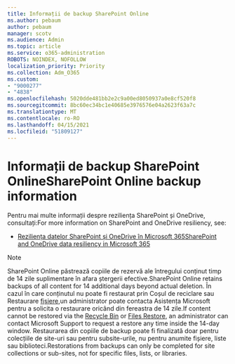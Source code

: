 ```yaml
---
title: Informații de backup SharePoint Online
ms.author: pebaum
author: pebaum
manager: scotv
ms.audience: Admin
ms.topic: article
ms.service: o365-administration
ROBOTS: NOINDEX, NOFOLLOW
localization_priority: Priority
ms.collection: Adm_O365
ms.custom:
- "9000277"
- "4838"
ms.openlocfilehash: 5020dde481bb2e2c9a00ed8050937a0e8cf520f8
ms.sourcegitcommit: 8bc60ec34bc1e40685e3976576e04a2623f63a7c
ms.translationtype: MT
ms.contentlocale: ro-RO
ms.lasthandoff: 04/15/2021
ms.locfileid: "51809127"
---
```

# <a name="sharepoint-online-backup-information"></a><span data-ttu-id="d953f-102">Informații de backup SharePoint Online</span><span class="sxs-lookup"><span data-stu-id="d953f-102">SharePoint Online backup information</span></span>

<span data-ttu-id="d953f-103">Pentru mai multe informații despre reziliența SharePoint și OneDrive, consultați:</span><span class="sxs-lookup"><span data-stu-id="d953f-103">For more information on SharePoint and OneDrive resiliency, see:</span></span>

- [<span data-ttu-id="d953f-104">Reziliența datelor SharePoint și OneDrive în Microsoft 365</span><span class="sxs-lookup"><span data-stu-id="d953f-104">SharePoint and OneDrive data resiliency in Microsoft 365</span></span>](https://docs.microsoft.com/compliance/assurance/assurance-sharepoint-onedrive-data-resiliency)

> [!NOTE]
> <span data-ttu-id="d953f-105">SharePoint Online păstrează copiile de rezervă ale întregului conținut timp de 14 zile suplimentare în afara ștergerii efective.</span><span class="sxs-lookup"><span data-stu-id="d953f-105">SharePoint Online retains backups of all content for 14 additional days beyond actual deletion.</span></span> <span data-ttu-id="d953f-106">În cazul în care [](https://support.microsoft.com/office/restore-deleted-items-from-the-site-collection-recycle-bin-5fa924ee-16d7-487b-9a0a-021b9062d14b) conținutul nu poate fi restaurat prin Coșul de reciclare sau Restaurare [fișiere,](https://support.microsoft.com/office/restore-your-onedrive-fa231298-759d-41cf-bcd0-25ac53eb8a15)un administrator poate contacta Asistența Microsoft pentru a solicita o restaurare oricând din fereastra de 14 zile.</span><span class="sxs-lookup"><span data-stu-id="d953f-106">If content cannot be restored via the [Recycle Bin](https://support.microsoft.com/office/restore-deleted-items-from-the-site-collection-recycle-bin-5fa924ee-16d7-487b-9a0a-021b9062d14b) or [Files Restore](https://support.microsoft.com/office/restore-your-onedrive-fa231298-759d-41cf-bcd0-25ac53eb8a15), an administrator can contact Microsoft Support to request a restore any time inside the 14-day window.</span></span> <span data-ttu-id="d953f-107">Restaurarea din copiile de backup poate fi finalizată doar pentru colecțiile de site-uri sau pentru subsite-urile, nu pentru anumite fișiere, liste sau biblioteci.</span><span class="sxs-lookup"><span data-stu-id="d953f-107">Restorations from backups can only be completed for site collections or sub-sites, not for specific files, lists, or libraries.</span></span>

